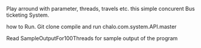 Play arround with parameter, threads, travels etc. this simple concurent Bus ticketing System.

how to Run.
  Git clone <link>
  compile and run chalo.com.system.API.master 


Read SampleOutputFor100Threads for sample output of the program
